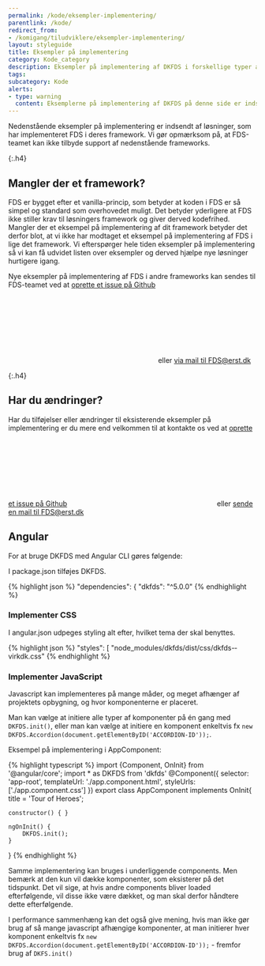 ```yaml
---
permalink: /kode/eksempler-implementering/
parentlink: /kode/
redirect_from:
- /komigang/tiludviklere/eksempler-implementering/
layout: styleguide
title: Eksempler på implementering
category: Kode_category
description: Eksempler på implementering af DKFDS i forskellige typer af projekter
tags: 
subcategory: Kode
alerts:
- type: warning
  content: Eksemplerne på implementering af DKFDS på denne side er indsendt af brugere af Det Fælles designsystem. Det Fælles Designsystem supporterer ikke disse eksempler.
---
```


Nedenstående eksempler på implementering er indsendt af løsninger, som har implementeret FDS i deres framework. Vi gør opmærksom på, at FDS-teamet kan ikke tilbyde support af nedenstående frameworks.

{:.h4}
## Mangler der et framework?
FDS er bygget efter et vanilla-princip, som betyder at koden i FDS er så simpel og standard som overhovedet muligt. Det betyder yderligere at FDS ikke stiller krav til løsningers framework og giver derved kodefrihed. Mangler der et eksempel på implementering af dit framework betyder det derfor blot, at vi ikke har modtaget et eksempel på implementering af FDS i lige det framework. Vi efterspørger hele tiden eksempler på implementering så vi kan få udvidet listen over eksempler og derved hjælpe nye løsninger hurtigere igang.

Nye eksempler på implementering af FDS i andre frameworks kan sendes til FDS-teamet ved at <a href="https://github.com/detfaellesdesignsystem/dkfds-components/issues/new/choose" class="icon-link">oprette et issue på Github<svg class="icon-svg" focusable="false" aria-hidden="true"><use xlink:href="#open-in-new"></use></svg></a> eller <a href="mailto:fds@erst.dk">via mail til FDS@erst.dk</a>

{:.h4}
## Har du ændringer?
Har du tilføjelser eller ændringer til eksisterende eksempler på implementering er du mere end velkommen til at kontakte os ved at <a href="https://github.com/detfaellesdesignsystem/dkfds-components/issues/new/choose" class="icon-link">oprette et issue på Github<svg class="icon-svg" focusable="false" aria-hidden="true"><use xlink:href="#open-in-new"></use></svg></a> eller <a href="mailto:fds@erst.dk">sende en mail til FDS@erst.dk</a>

## Angular

For at bruge DKFDS med Angular CLI gøres følgende:

I package.json tilføjes DKFDS.

{% highlight json %}
"dependencies": {
    "dkfds": "^5.0.0"
{% endhighlight %}


### Implementer CSS

I angular.json udpeges styling alt efter, hvilket tema der skal benyttes.

{% highlight json %}
"styles": [
    "node_modules/dkfds/dist/css/dkfds-­virkdk.css"
{% endhighlight %}

### Implementer JavaScript

Javascript kan implementeres på mange måder, og meget afhænger af projektets opbygning, og hvor komponenterne er placeret.

Man kan vælge at initiere alle typer af komponenter på én gang med `DKFDS.init()`, eller man kan vælge at initiere en komponent enkeltvis fx `new DKFDS.Accordion(document.getElementByID('ACCORDION-ID'));`.

Eksempel på implementering i AppComponent:

{% highlight typescript %}
import {Component, OnInit} from '@angular/core';
import * as DKFDS from 'dkfds'
@Component({
    selector: 'app-root',
    templateUrl: './app.component.html',
    styleUrls: ['./app.component.css']
})
export class AppComponent implements OnInit{
    title = 'Tour of Heroes';
    
    constructor() { }
    
    ngOnInit() {
        DKFDS.init();
    }
}
{% endhighlight %}

Samme implementering kan bruges i underliggende components. Men bemærk at den kun vil dække komponenter, som eksisterer på det tidspunkt. Det vil sige, at hvis andre components bliver loaded efterfølgende, vil disse ikke være dækket, og man skal derfor håndtere dette efterfølgende.

I performance sammenhæng kan det også give mening, hvis man ikke gør brug af så mange javascript afhængige komponenter, at man initierer hver komponent enkeltvis fx `new DKFDS.Accordion(document.getElementByID('ACCORDION-ID'));` - fremfor brug af `DKFS.init()`
